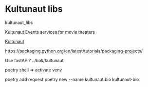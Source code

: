 # Kultunaut libs

kultunaut_libs

Kultunaut Events services for movie theaters

[Kultunaut](https://kultunaut.dk/)

https://packaging.python.org/en/latest/tutorials/packaging-projects/

Use fastAPI? ../bak/kultunaut

poetry shell => activate venv

poetry add request
poetry new --name kultunaut.bio kultunaut-bio
